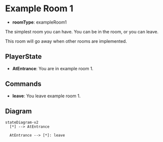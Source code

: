 # Example Room 1

- **roomType**: exampleRoom1

The simplest room you can have. You can be in the room, or you can leave.

This room will go away when other rooms are implemented.

## PlayerState

- **AtEntrance**: You are in example room 1.

## Commands

- **leave**: You leave example room 1.

## Diagram

```mermaid
stateDiagram-v2
  [*] --> AtEntrance

  AtEntrance --> [*]: leave
```
